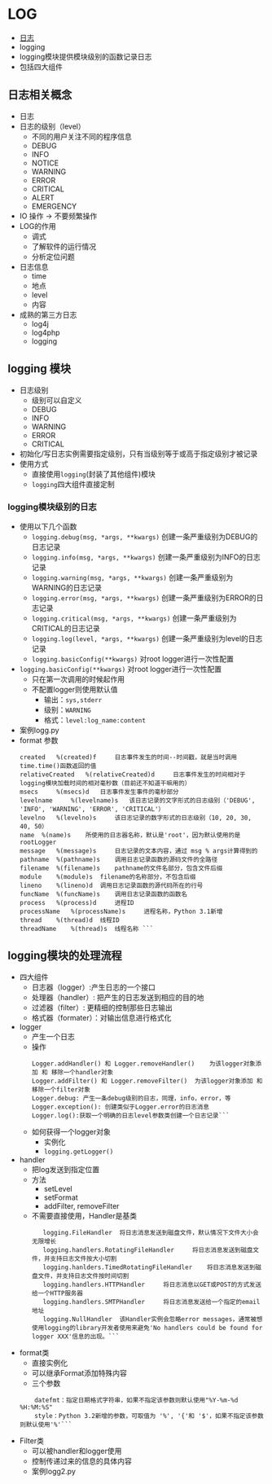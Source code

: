 # LOG
- [日志](https://www.cnblogs.com/yyds/p/6901864.html)
- logging
- logging模块提供模块级别的函数记录日志
- 包括四大组件
## 日志相关概念
- 日志
- 日志的级别（level）
    - 不同的用户关注不同的程序信息
    - DEBUG
    - INFO
    - NOTICE
    - WARNING
    - ERROR
    - CRITICAL
    - ALERT
    - EMERGENCY
- IO 操作 -> 不要频繁操作
- LOG的作用
    - 调式
    - 了解软件的运行情况
    - 分析定位问题
- 日志信息
    - time
    - 地点
    - level
    - 内容
- 成熟的第三方日志
    - log4j
    - log4php
    - logging
## logging 模块
- 日志级别
    - 级别可以自定义
    - DEBUG
    - INFO
    - WARNING
    - ERROR
    - CRITICAL
- 初始化/写日志实例需要指定级别，只有当级别等于或高于指定级别才被记录
- 使用方式
    - 直接使用`logging`(封装了其他组件)模块
    - `logging`四大组件直接定制
### logging模块级别的日志
- 使用以下几个函数
    - `logging.debug(msg, *args, **kwargs)` 创建一条严重级别为DEBUG的日志记录
    - `logging.info(msg, *args, **kwargs)` 创建一条严重级别为INFO的日志记录
    - `logging.warning(msg, *args, **kwargs)` 创建一条严重级别为WARNING的日志记录
    - `logging.error(msg, *args, **kwargs)` 创建一条严重级别为ERROR的日志记录
    - `logging.critical(msg, *args, **kwargs)` 创建一条严重级别为CRITICAL的日志记录
    - `logging.log(level, *args, **kwargs)` 创建一条严重级别为level的日志记录
    - `logging.basicConfig(**kwargs)` 对root logger进行一次性配置
- `logging.basicConfig(**kwargs)` 对root logger进行一次性配置
    - 只在第一次调用的时候起作用
    - 不配置logger则使用默认值
        - 输出：`sys,stderr`
        - 级别：`WARNING`
        - 格式：`level:log_name:content`
- 案例logg.py
- format 参数
    ``` asctime 	%(asctime)s 	日志事件发生的时间--人类可读时间，如：2003-07-08 16:49:45,896
  created 	%(created)f 	日志事件发生的时间--时间戳，就是当时调用time.time()函数返回的值
  relativeCreated 	%(relativeCreated)d 	日志事件发生的时间相对于logging模块加载时间的相对毫秒数（目前还不知道干嘛用的）
  msecs 	%(msecs)d 	日志事件发生事件的毫秒部分
  levelname 	%(levelname)s 	该日志记录的文字形式的日志级别（'DEBUG', 'INFO', 'WARNING', 'ERROR', 'CRITICAL'）
  levelno 	%(levelno)s 	该日志记录的数字形式的日志级别（10, 20, 30, 40, 50）
  name 	%(name)s 	所使用的日志器名称，默认是'root'，因为默认使用的是 rootLogger
  message 	%(message)s 	日志记录的文本内容，通过 msg % args计算得到的
  pathname 	%(pathname)s 	调用日志记录函数的源码文件的全路径
  filename 	%(filename)s 	pathname的文件名部分，包含文件后缀
  module 	%(module)s 	filename的名称部分，不包含后缀
  lineno 	%(lineno)d 	调用日志记录函数的源代码所在的行号
  funcName 	%(funcName)s 	调用日志记录函数的函数名
  process 	%(process)d 	进程ID
  processName 	%(processName)s 	进程名称，Python 3.1新增
  thread 	%(thread)d 	线程ID
  threadName 	%(thread)s 	线程名称 ```
## logging模块的处理流程
- 四大组件
    - 日志器（logger）:产生日志的一个接口
    - 处理器（handler）: 把产生的日志发送到相应的目的地
    - 过滤器（filter）: 更精细的控制那些日志输出
    - 格式器（formater）：对输出信息进行格式化
- logger
    - 产生一个日志
    - 操作
        ``` Logger.setLevel() 	设置日志器将会处理的日志消息的最低严重级别
        Logger.addHandler() 和 Logger.removeHandler() 	为该logger对象添加 和 移除一个handler对象
        Logger.addFilter() 和 Logger.removeFilter() 	为该logger对象添加 和 移除一个filter对象
        Logger.debug: 产生一条debug级别的日志，同理，info，error，等
        Logger.exception(): 创建类似于Logger.error的日志消息
        Logger.log():获取一个明确的日志level参数类创建一个日志记录```
    - 如何获得一个logger对象
        - 实例化
        - `logging.getLogger()`
- handler
    - 把log发送到指定位置
    - 方法
        - setLevel
        - setFormat
        - addFilter, removeFilter
    - 不需要直接使用，Handler是基类
        ```logging.StreamHandler 	将日志消息发送到输出到Stream，如std.out, std.err或任何file-like对象。
           logging.FileHandler 	将日志消息发送到磁盘文件，默认情况下文件大小会无限增长
           logging.handlers.RotatingFileHandler 	将日志消息发送到磁盘文件，并支持日志文件按大小切割
           logging.hanlders.TimedRotatingFileHandler 	将日志消息发送到磁盘文件，并支持日志文件按时间切割
           logging.handlers.HTTPHandler 	将日志消息以GET或POST的方式发送给一个HTTP服务器
           logging.handlers.SMTPHandler 	将日志消息发送给一个指定的email地址
           logging.NullHandler 	该Handler实例会忽略error messages，通常被想使用logging的library开发者使用来避免'No handlers could be found for logger XXX'信息的出现。```
- format类
    - 直接实例化
    - 可以继承Format添加特殊内容
    - 三个参数
    ``` fmt：指定消息格式化字符串，如果不指定该参数则默认使用message的原始值
        datefmt：指定日期格式字符串，如果不指定该参数则默认使用"%Y-%m-%d %H:%M:%S"
        style：Python 3.2新增的参数，可取值为 '%', '{'和 '$'，如果不指定该参数则默认使用'%'```
- Filter类
    - 可以被handler和logger使用
    - 控制传递过来的信息的具体内容
    - 案例logg2.py
    
    
    